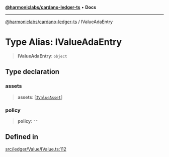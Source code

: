 [**@harmoniclabs/cardano-ledger-ts**](../README.md) • **Docs**

***

[@harmoniclabs/cardano-ledger-ts](../globals.md) / IValueAdaEntry

# Type Alias: IValueAdaEntry

> **IValueAdaEntry**: `object`

## Type declaration

### assets

> **assets**: [[`IValueAsset`](IValueAsset.md)]

### policy

> **policy**: `""`

## Defined in

[src/ledger/Value/IValue.ts:112](https://github.com/HarmonicLabs/cardano-ledger-ts/blob/94dd590ffe94133126b0d8d49920fc7b002e1975/src/ledger/Value/IValue.ts#L112)
